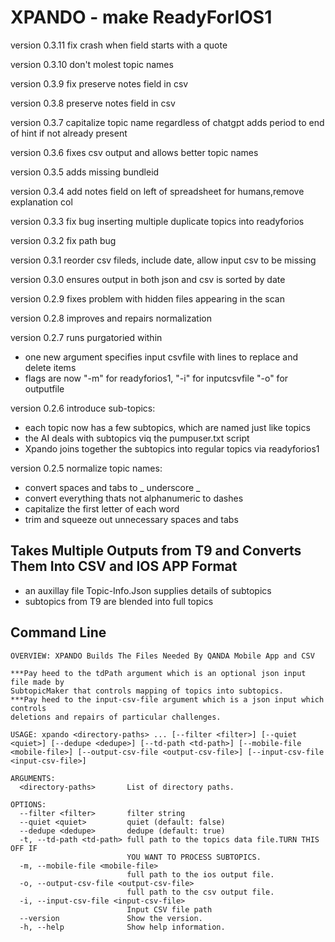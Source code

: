 #  XPANDO - make ReadyForIOS1

version 0.3.11 fix crash when field starts with a quote

version 0.3.10 don't molest topic names

version 0.3.9 fix preserve notes field in csv

version 0.3.8 preserve notes field in csv

version 0.3.7 capitalize topic name regardless of chatgpt 
              adds period to end of hint if not already present

version 0.3.6 fixes csv output and allows better topic names

version 0.3.5 adds missing bundleid

version 0.3.4 add notes field on left of spreadsheet for humans,remove explanation col

version 0.3.3 fix bug inserting multiple duplicate topics into readyforios

version 0.3.2 fix path bug

version 0.3.1 reorder csv fileds, include date, allow input csv to be missing

version 0.3.0 ensures output in both json and csv is sorted by date

version 0.2.9 fixes problem with hidden files appearing in the scan

version 0.2.8 improves and repairs normalization


version 0.2.7 runs purgatoried within
  - one new argument specifies input csvfile with lines to replace and delete items
  - flags are now "-m" for readyforios1, "-i" for inputcsvfile "-o" for outputfile

version 0.2.6 introduce sub-topics:
 - each topic now has a few subtopics, which are named just like topics
 - the AI deals with subtopics viq the pumpuser.txt script
 - Xpando joins together the subtopics into regular topics via readyforios1
 

version 0.2.5 normalize topic names:
- convert spaces and tabs to _ underscore _
- convert everything thats not alphanumeric to dashes
- capitalize the first letter of each word
- trim and squeeze out unnecessary spaces and tabs

## Takes Multiple Outputs from T9 and Converts Them Into CSV and IOS APP Format 
- an auxillay file Topic-Info.Json supplies details of subtopics
- subtopics from T9 are blended into full topics 

## Command Line

```
OVERVIEW: XPANDO Builds The Files Needed By QANDA Mobile App and CSV

***Pay heed to the tdPath argument which is an optional json input file made by
SubtopicMaker that controls mapping of topics into subtopics. 
***Pay heed to the input-csv-file argument which is a json input which controls
deletions and repairs of particular challenges.

USAGE: xpando <directory-paths> ... [--filter <filter>] [--quiet <quiet>] [--dedupe <dedupe>] [--td-path <td-path>] [--mobile-file <mobile-file>] [--output-csv-file <output-csv-file>] [--input-csv-file <input-csv-file>]

ARGUMENTS:
  <directory-paths>       List of directory paths.

OPTIONS:
  --filter <filter>       filter string
  --quiet <quiet>         quiet (default: false)
  --dedupe <dedupe>       dedupe (default: true)
  -t, --td-path <td-path> full path to the topics data file.TURN THIS OFF IF
                          YOU WANT TO PROCESS SUBTOPICS.
  -m, --mobile-file <mobile-file>
                          full path to the ios output file.
  -o, --output-csv-file <output-csv-file>
                          full path to the csv output file.
  -i, --input-csv-file <input-csv-file>
                          Input CSV file path
  --version               Show the version.
  -h, --help              Show help information.
```
